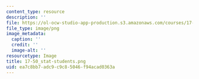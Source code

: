 ```yaml
---
content_type: resource
description: ''
file: https://ol-ocw-studio-app-production.s3.amazonaws.com/courses/17-50-introduction-to-comparative-politics-spring-2014/ea7c8bb7adc9c9c85046f94acad0363a_17-50_stat-students.png
file_type: image/png
image_metadata:
  caption: ''
  credit: ''
  image-alt: ''
resourcetype: Image
title: 17-50_stat-students.png
uid: ea7c8bb7-adc9-c9c8-5046-f94acad0363a
---
```

